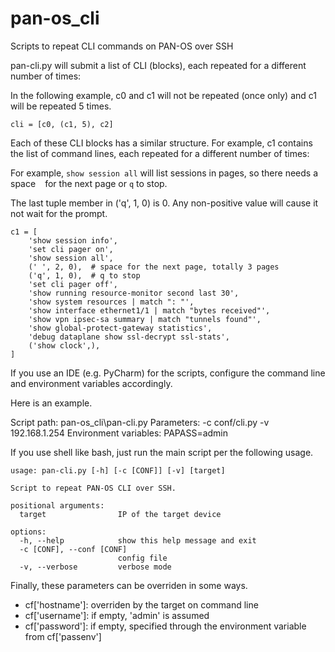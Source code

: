 # pan-os_cli
Scripts to repeat CLI commands on PAN-OS over SSH

pan-cli.py will submit a list of CLI (blocks), each repeated for a different number of times:

In the following example, c0 and c1 will not be repeated (once only) and c1 will be repeated 5 times.

`cli = [c0, (c1, 5), c2]`

Each of these CLI blocks has a similar structure. For example, c1 contains the list of command lines,
each repeated for a different number of times:

For example, `show session all` will list sessions in pages, so there needs a space ` ` for the next page or `q` to stop.

The last tuple member in ('q', 1, 0) is 0. Any non-positive value will cause it not wait for the prompt.

```
c1 = [
    'show session info',
    'set cli pager on',
    'show session all',
    (' ', 2, 0),  # space for the next page, totally 3 pages
    ('q', 1, 0),  # q to stop
    'set cli pager off',
    'show running resource-monitor second last 30',
    'show system resources | match ": "',
    'show interface ethernet1/1 | match "bytes received"',
    'show vpn ipsec-sa summary | match "tunnels found"',
    'show global-protect-gateway statistics',
    'debug dataplane show ssl-decrypt ssl-stats',
    ('show clock',),
]
```

If you use an IDE (e.g. PyCharm) for the scripts, configure the command line and environment variables accordingly.

Here is an example.

Script path: pan-os_cli\pan-cli.py
Parameters: -c conf/cli.py -v 192.168.1.254
Environment variables: PAPASS=admin

If you use shell like bash, just run the main script per the following usage.

```
usage: pan-cli.py [-h] [-c [CONF]] [-v] [target]

Script to repeat PAN-OS CLI over SSH.

positional arguments:
  target                IP of the target device

options:
  -h, --help            show this help message and exit
  -c [CONF], --conf [CONF]
                        config file
  -v, --verbose         verbose mode

```

Finally, these parameters can be overriden in some ways.

- cf['hostname']: overriden by the target on command line
- cf['username']: if empty, 'admin' is assumed
- cf['password']: if empty, specified through the environment variable from cf['passenv']


